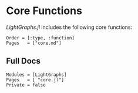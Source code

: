 # Core Functions
*LightGraphs.jl* includes the following core functions:

```@index
Order = [:type, :function]
Pages   = ["core.md"]
```

## Full Docs

```@autodocs
Modules = [LightGraphs]
Pages   = [ "core.jl"]
Private = false
```
